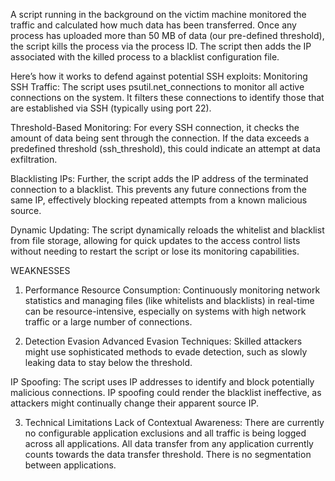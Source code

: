 A script running in the background on the victim machine monitored the traffic and calculated how much data has been transferred. Once any process has uploaded more than 50 MB of data (our pre-defined threshold), the script kills the process via the process ID. The script then adds the IP associated with the killed process to a blacklist configuration file.

Here’s how it works to defend against potential SSH exploits:
Monitoring SSH Traffic: The script uses psutil.net_connections to monitor all active connections on the system. It filters these connections to identify those that are established via SSH (typically using port 22).

Threshold-Based Monitoring: For every SSH connection, it checks the amount of data being sent through the connection. If the data exceeds a predefined threshold (ssh_threshold), this could indicate an attempt at data exfiltration.

Blacklisting IPs: Further, the script adds the IP address of the terminated connection to a blacklist. This prevents any future connections from the same IP, effectively blocking repeated attempts from a known malicious source.

Dynamic Updating: The script dynamically reloads the whitelist and blacklist from file storage, allowing for quick updates to the access control lists without needing to restart the script or lose its monitoring capabilities. 

WEAKNESSES

1. Performance 
Resource Consumption: Continuously monitoring network statistics and managing files (like whitelists and blacklists) in real-time can be resource-intensive, especially on systems with high network traffic or a large number of connections.

2. Detection Evasion
Advanced Evasion Techniques: Skilled attackers might use sophisticated methods to evade detection, such as slowly leaking data to stay below the threshold.

IP Spoofing: The script uses IP addresses to identify and block potentially malicious connections. IP spoofing could render the blacklist ineffective, as attackers might continually change their apparent source IP.

3. Technical Limitations
Lack of Contextual Awareness: There are currently no configurable application exclusions and all traffic is being logged across all applications. All data transfer from any application currently counts towards the data transfer threshold. There is no segmentation between applications.
